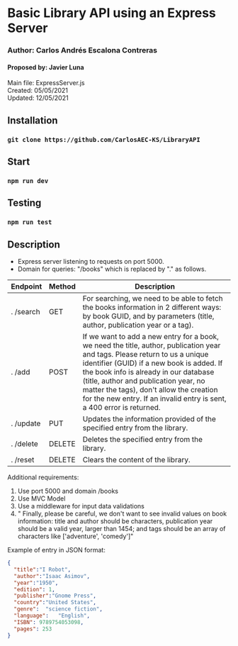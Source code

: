 # Basic Library API using an Express Server
### Author: Carlos Andrés Escalona Contreras 
#### Proposed by: Javier Luna
Main file: ExpressServer.js  
Created: 05/05/2021  
Updated: 12/05/2021

## Installation
### `git clone https://github.com/CarlosAEC-KS/LibraryAPI`

## Start
### `npm run dev`

## Testing
### `npm run test`

## Description
* Express server listening to requests on port 5000.
* Domain for queries: "/books" which is replaced by "." as follows.

| Endpoint | Method | Description |
|-|-|-|
| . /search | GET | For searching, we need to be able to fetch the books information in 2 different ways: by book GUID, and by parameters (title, author, publication year or a tag).|
| . /add | POST | If we want to add a new entry for a book, we need the title, author, publication year and tags. Please return to us a unique identifier (GUID) if a new book is added. If the book info is already in our database (title, author and publication year, no matter the tags), don't allow the creation for the new entry. If an invalid entry is sent, a 400 error is returned.|
| . /update | PUT | Updates the information provided of the specified entry from the library. |
| . /delete | DELETE | Deletes the specified entry from the library. |
| . /reset | DELETE | Clears the content of the library. |

Additional requirements:
1. Use port 5000 and domain /books
2. Use MVC Model
4. Use a middleware for input data validations
5. " Finally, please be careful, we don't want to see invalid values on book information: title and author should be characters, publication year should be a valid year, larger than 1454; and tags should be an array of characters like ['adventure', 'comedy']"

Example of entry in JSON format:  
```json
{
  "title":"I Robot", 
  "author":"Isaac Asimov",
  "year":"1950",
  "edition": 1,
  "publisher":"Gnome Press",
  "country":"United States",
  "genre":	"science fiction",
  "language":	"English",
  "ISBN": 9789754053098,
  "pages": 253
}
```